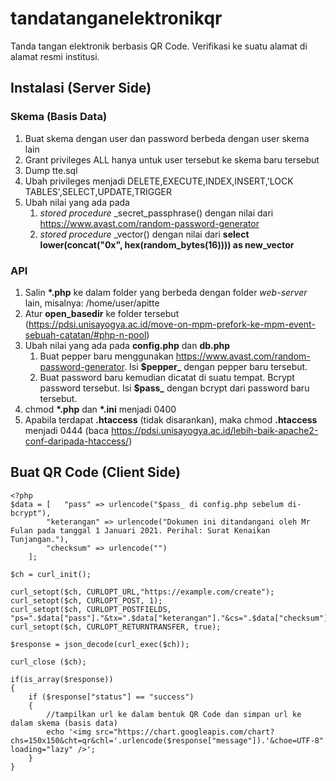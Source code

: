 # tandatanganelektronikqr
Tanda tangan elektronik berbasis QR Code. Verifikasi ke suatu alamat di alamat resmi institusi.

## Instalasi (Server Side)
### Skema (Basis Data)
1. Buat skema dengan user dan password berbeda dengan user skema lain
2. Grant privileges ALL hanya untuk user tersebut ke skema baru tersebut
3. Dump tte.sql
4. Ubah privileges menjadi DELETE,EXECUTE,INDEX,INSERT,'LOCK TABLES',SELECT,UPDATE,TRIGGER
5. Ubah nilai yang ada pada 
	1. *stored procedure* \_secret_passphrase() dengan nilai dari https://www.avast.com/random-password-generator
	2. *stored procedure* \_vector() dengan nilai dari **select lower(concat("0x", hex(random_bytes(16)))) as new_vector**

### API
1. Salin **\*.php** ke dalam folder yang berbeda dengan folder *web-server* lain, misalnya: /home/user/apitte
2. Atur **open_basedir** ke folder tersebut (https://pdsi.unisayogya.ac.id/move-on-mpm-prefork-ke-mpm-event-sebuah-catatan/#php-n-pool)
3. Ubah nilai yang ada pada **config.php** dan **db.php**
	1. Buat pepper baru menggunakan https://www.avast.com/random-password-generator. Isi **$pepper_** dengan pepper baru tersebut.
	2. Buat password baru kemudian dicatat di suatu tempat. Bcrypt password tersebut. Isi **$pass_** dengan bcrypt dari password baru tersebut.
4. chmod **\*.php** dan **\*.ini** menjadi 0400
5. Apabila terdapat **.htaccess** (tidak disarankan), maka chmod **.htaccess** menjadi 0444 (baca https://pdsi.unisayogya.ac.id/lebih-baik-apache2-conf-daripada-htaccess/)

## Buat QR Code (Client Side)
```
<?php
$data = [	"pass" => urlencode("$pass_ di config.php sebelum di-bcrypt"), 
		"keterangan" => urlencode("Dokumen ini ditandangani oleh Mr Fulan pada tanggal 1 Januari 2021. Perihal: Surat Kenaikan Tunjangan."), 
		"checksum" => urlencode("")
	];

$ch = curl_init();

curl_setopt($ch, CURLOPT_URL,"https://example.com/create");
curl_setopt($ch, CURLOPT_POST, 1);
curl_setopt($ch, CURLOPT_POSTFIELDS, "ps=".$data["pass"]."&tx=".$data["keterangan"]."&cs=".$data["checksum"]);
curl_setopt($ch, CURLOPT_RETURNTRANSFER, true);

$response = json_decode(curl_exec($ch));

curl_close ($ch);

if(is_array($response))
{
	if ($response["status"] == "success")
	{
		//tampilkan url ke dalam bentuk QR Code dan simpan url ke dalam skema (basis data)
		echo '<img src="https://chart.googleapis.com/chart?chs=150x150&cht=qr&chl='.urlencode($response["message"]).'&choe=UTF-8" loading="lazy" />';
	}
}
```
